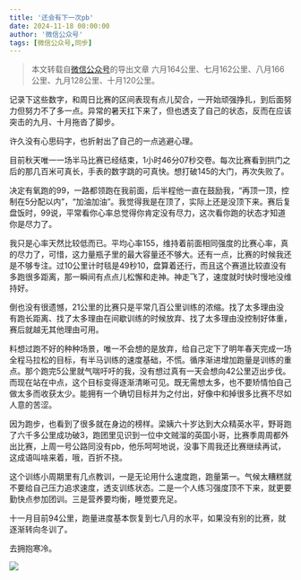 ```yaml
---
title: '还会有下一次pb'
date: 2024-11-18 00:00:00
author: '微信公众号'
tags: [微信公众号,同步]
---
```


> 本文转载自[微信公众号](https://mp.weixin.qq.com/)的导出文章
六月164公里、七月162公里、八月166公里、九月128公里、十月120公里。

记录下这些数字，和周日比赛的区间表现有点儿契合，一开始顽强挣扎，到后面努力但努力不了多一点。异常的暑天扛下来了，但也透支了自己的状态，反而在应该突击的九月、十月拖沓了脚步。

许久没有心思码字，也折射出了自己的一点逃避心理。

目前秋天唯一一场半马比赛已经结束，1小时46分07秒交卷。每次比赛看到拱门之后的那几百米可真长，手表的数字跳的可真快。想打破145的大门，再次失败了。

决定有氧跑的99，一路都领跑在我前面，后半程他一直在鼓励我，“再顶一顶，控制在5分配以内”，“加油加油”。我觉得我是在顶了，实际上还是没顶下来。赛后复盘饭时，99说，平常看你心率总觉得你肯定没有尽力，这次看你跑的状态才知道你是尽力了。

我只是心率天然比较低而已。平均心率155，维持着前面相同强度的比赛心率，真的尽力了，可惜，这力量瓶子里的最大容量还不够大。还有一点，比赛的时候我还是不够专注。过10公里计时毯是49秒10，盘算着还行，而且这个赛道比较直没有多跑很多距离，那一瞬间有点点儿松懈和走神。神走飞了，速度就时快时慢地没维持好。

倒也没有很遗憾，21公里的比赛只是平常几百公里训练的浓缩。找了太多理由没有跑长距离、找了太多理由在间歇训练的时候放弃、找了太多理由没控制好体重，赛后就越无其他理由可用。

料想过跑不好的种种场景，唯一不会想的是放弃，给自己定下了明年春天完成一场全程马拉松的目标，有半马训练的速度基础，不慌。循序渐进增加跑量是训练的重点。那个跑完5公里就气喘吁吁的我，没有想过真有一天会想向42公里迈出步伐。而现在站在中点，这个目标变得逐渐清晰可见。既无需想太多，也不要矫情怕自己做太多而收获太少。能拥有一个确切目标并为之付出，好像中和掉很多比赛不尽如人意的苦涩。

因为跑步，也看到了很多就在身边的榜样。梁姨六十岁达到大众精英水平，野哥跑了六千多公里成功破3，跑团里见识到一位中文贼溜的英国小哥，比赛季周周都外出比赛，上周一号公路同没有pb，他乐呵呵地说，没事下周我还比赛继续再试，这成语叫啥来着，哦，百折不挠。

这个训练小周期里有几点教训，一是无论用什么速度跑，跑量第一。气候太糟糕就不要给自己压力追求速度，透支训练状态。二是一个人练习强度顶不下来，就更要勤快点参加团训。三是营养要均衡，睡觉要充足。

十一月目前94公里，跑量进度基本恢复到七八月的水平，如果没有别的比赛，就逐渐转向冬训了。

去拥抱寒冷。

![](./assets/17556660419020.4750000232107592.jpeg)
